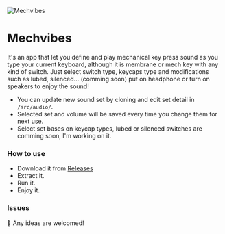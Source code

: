 ![Mechvibes](https://i.imgur.com/GRkhYGl.png)

# Mechvibes

It's an app that let you define and play mechanical key press sound as you type your current keyboard, although it is membrane or mech key with any kind of switch. Just select switch type, keycaps type and modifications such as lubed, silenced... (comming soon) put on headphone or turn on speakers to enjoy the sound!

- You can update new sound set by cloning and edit set detail in `/src/audio/`.
- Selected set and volume will be saved every time you change them for next use.
- Select set bases on keycap types, lubed or silenced switches are comming soon, I'm working on it.

### How to use

- Download it from [Releases](https://github.com/hainguyents13/mechvibes/releases/latest)
- Extract it.
- Run it.
- Enjoy it.

### Issues

🤝 Any ideas are welcomed!
